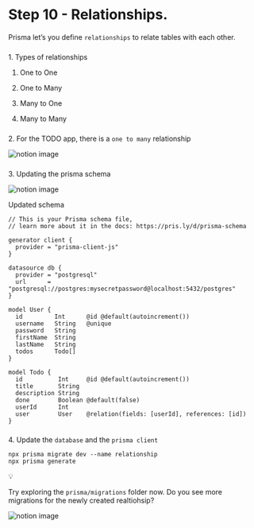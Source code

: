 Step 10 - Relationships.
========================

#### 

[](#f9cb662cea8248c0ab018b8dc42cccfd "Prisma let’s you define relationships  to relate tables with each other.")Prisma let’s you define `relationships` to relate tables with each other.

### 

[](#125be770b02e4a1dab87cefd0bf83a15 "1. Types of relationships")1\. Types of relationships

1.  One to One

2.  One to Many

3.  Many to One

4.  Many to Many

### 

[](#389f2a1f02fa4167b52f87c4472ad7d0 "2. For the TODO app, there is a one to many  relationship")2\. For the TODO app, there is a `one to many` relationship

![notion image](https://www.notion.so/image/https%3A%2F%2Fprod-files-secure.s3.us-west-2.amazonaws.com%2F085e8ad8-528e-47d7-8922-a23dc4016453%2Fa61428e6-6064-443c-bbd3-406d44b622f6%2FScreenshot_2024-02-04_at_12.58.42_AM.png?table=block&id=cba035d8-e6ee-4533-a9bf-59d75f26fb38&cache=v2)

### 

[](#4c66a416c3c14a51a95297a655cca949 "3. Updating the prisma schema")3\. Updating the prisma schema

![notion image](https://www.notion.so/image/https%3A%2F%2Fprod-files-secure.s3.us-west-2.amazonaws.com%2F085e8ad8-528e-47d7-8922-a23dc4016453%2F192ebcf5-d56a-421a-bf50-a16f0ba7d289%2FScreenshot_2024-02-04_at_1.00.49_AM.png?table=block&id=a12a8d44-e5df-4e74-80f7-7c73f059e714&cache=v2)

Updated schema

    // This is your Prisma schema file,
    // learn more about it in the docs: https://pris.ly/d/prisma-schema
    
    generator client {
      provider = "prisma-client-js"
    }
    
    datasource db {
      provider = "postgresql"
      url      = "postgresql://postgres:mysecretpassword@localhost:5432/postgres"
    }
    
    model User {
      id         Int      @id @default(autoincrement())
      username   String   @unique
      password   String
      firstName  String
      lastName   String
      todos      Todo[]
    }
    
    model Todo {
      id          Int     @id @default(autoincrement())
      title       String
      description String
      done        Boolean @default(false)
      userId      Int
      user        User    @relation(fields: [userId], references: [id])
    }

### 

[](#715253bd994348de9e737a8ea47e7e28 "4. Update the database  and the prisma client ")4\. Update the `database` and the `prisma client`

    npx prisma migrate dev --name relationship
    npx prisma generate

💡

Try exploring the `prisma/migrations` folder now. Do you see more migrations for the newly created realtiohsip?

![notion image](https://www.notion.so/image/https%3A%2F%2Fprod-files-secure.s3.us-west-2.amazonaws.com%2F085e8ad8-528e-47d7-8922-a23dc4016453%2F6473d2dc-ec5c-4c1a-b0e7-c366a6d0b2c1%2FScreenshot_2024-02-04_at_1.03.19_AM.png?table=block&id=4848a248-94e3-467f-a14c-79753c6a49a7&cache=v2)